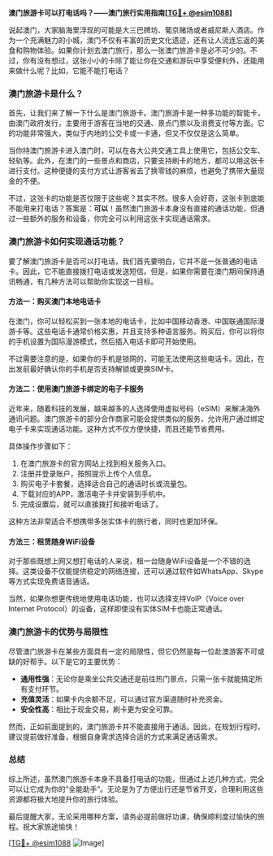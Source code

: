 **澳门旅游卡可以打电话吗？——澳门旅行实用指南[[TG💪+ @esim1088](https://t.me/s/esim1088)]**

说起澳门，大家脑海里浮现的可能是大三巴牌坊、葡京赌场或者威尼斯人酒店。作为一个充满魅力的小城，澳门不仅有丰富的历史文化遗迹，还有让人流连忘返的美食和购物体验。如果你计划去澳门旅行，那么一张澳门旅游卡是必不可少的。不过，你有没有想过，这张小小的卡除了能让你在交通和游玩中享受便利外，还能用来做什么呢？比如，它能不能打电话？

### 澳门旅游卡是什么？

首先，让我们来了解一下什么是澳门旅游卡。澳门旅游卡是一种多功能的智能卡，由澳门政府发行，主要用于游客在当地的交通、景点门票以及消费支付等方面。它的功能非常强大，类似于内地的公交卡或一卡通，但又不仅仅是这么简单。

当你持澳门旅游卡进入澳门时，可以在各大公共交通工具上使用它，包括公交车、轻轨等。此外，在澳门的一些景点和商店，只要支持刷卡的地方，都可以用这张卡进行支付。这种便捷的支付方式让游客省去了换零钱的麻烦，也避免了携带大量现金的不便。

不过，这张卡的功能是否仅限于这些呢？其实不然。很多人会好奇，这张卡到底能不能用来打电话？答案是：**可以**！虽然澳门旅游卡本身没有直接的通话功能，但通过一些额外的服务和设备，你完全可以利用这张卡实现通话需求。

### 澳门旅游卡如何实现通话功能？

要了解澳门旅游卡是否可以打电话，我们首先要明白，它并不是一张普通的电话卡。因此，它不能直接拨打电话或发送短信。但是，如果你需要在澳门期间保持通讯畅通，有几种方法可以帮助你实现这一目标。

#### 方法一：购买澳门本地电话卡

在澳门，你可以轻松买到一张本地的电话卡，比如中国移动香港、中国联通国际漫游卡等。这些电话卡通常价格实惠，并且支持多种语言服务。购买后，你可以将你的手机设置为国际漫游模式，然后插入电话卡即可开始使用。

不过需要注意的是，如果你的手机是锁网的，可能无法使用这些电话卡。因此，在出发前最好确认你的手机是否支持解锁或更换SIM卡。

#### 方法二：使用澳门旅游卡绑定的电子卡服务

近年来，随着科技的发展，越来越多的人选择使用虚拟号码（eSIM）来解决海外通讯问题。澳门旅游卡的部分合作商家可能会提供类似的服务，允许用户通过绑定电子卡来实现通话功能。这种方式不仅方便快捷，而且还能节省费用。

具体操作步骤如下：
1. 在澳门旅游卡的官方网站上找到相关服务入口。
2. 注册并登录账户，按照提示上传个人信息。
3. 购买电子卡套餐，选择适合自己的通话时长或流量包。
4. 下载对应的APP，激活电子卡并安装到手机中。
5. 完成设置后，就可以直接拨打和接听电话了。

这种方法非常适合不想携带多张实体卡的旅行者，同时也更加环保。

#### 方法三：租赁随身WiFi设备

对于那些既想上网又想打电话的人来说，租一台随身WiFi设备是一个不错的选择。这类设备不仅能提供稳定的网络连接，还可以通过软件如WhatsApp、Skype等方式实现免费语音通话。

当然，如果你想更传统地使用电话功能，也可以选择支持VoIP（Voice over Internet Protocol）的设备，这样即使没有实体SIM卡也能正常通话。

### 澳门旅游卡的优势与局限性

尽管澳门旅游卡在某些方面具有一定的局限性，但它仍然是每一位赴澳游客不可或缺的好帮手。以下是它的主要优势：

- **通用性强**：无论你是乘坐公共交通还是前往热门景点，只需一张卡就能搞定所有支付环节。
- **充值灵活**：如果卡内余额不足，可以通过官方渠道随时补充资金。
- **安全性高**：相比于现金交易，刷卡更为安全可靠。

然而，正如前面提到的，澳门旅游卡并不能直接用于通话。因此，在规划行程时，建议提前做好准备，根据自身需求选择合适的方式来满足通话需求。

### 总结

综上所述，虽然澳门旅游卡本身不具备打电话的功能，但通过上述几种方式，完全可以让它成为你的“全能助手”。无论是为了方便出行还是节省开支，合理利用这些资源都将极大地提升你的旅行体验。

最后提醒大家，无论采用哪种方案，请务必提前做好功课，确保顺利度过愉快的旅程。祝大家旅途愉快！

[[TG💪+ @esim1088](https://t.me/s/esim1088) ![Image](https://i.postimg.cc/4NQfJmqS/Snipaste-2025-05-13-00-14-12.png)]